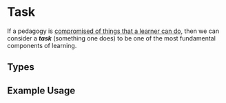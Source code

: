 # Task
If a pedagogy is [compromised of things that a learner can do](http://opencontent.org/blog/archives/4483), then we can consider a ***task*** (something one does) to be one of the most fundamental components of learning.
## Types

## Example Usage



